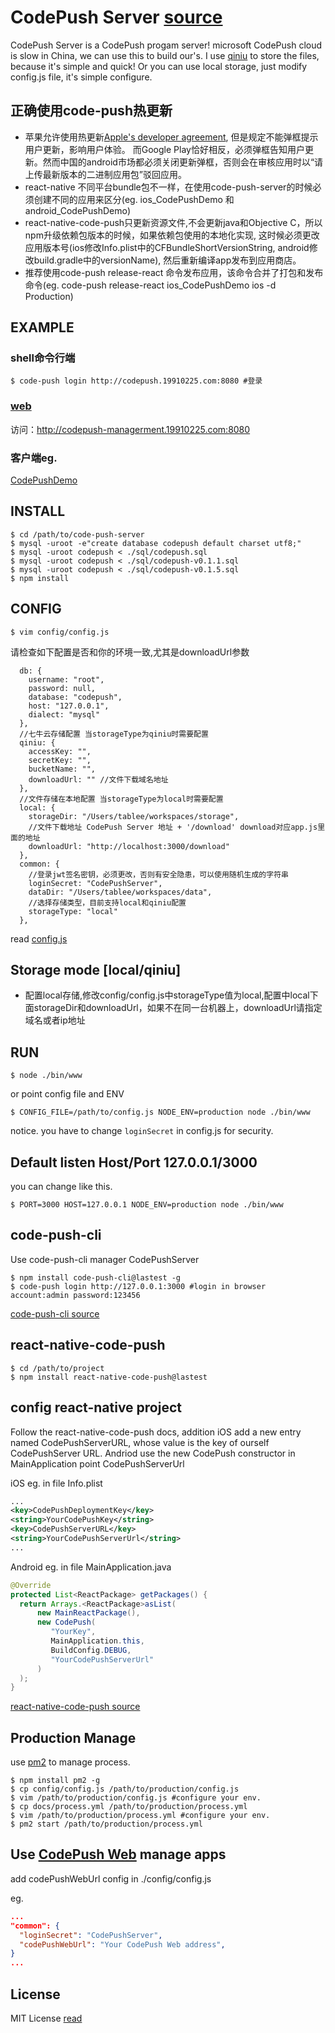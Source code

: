 # CodePush Server [source](https://github.com/lisong/code-push-server)

CodePush Server is a CodePush progam server! microsoft CodePush cloud is slow in China, we can use this to build our's. I use [qiniu](http://www.qiniu.com/) to store the files, because it's simple and quick!  Or you can use local storage, just modify config.js file, it's simple configure.

## 正确使用code-push热更新

- 苹果允许使用热更新[Apple's developer agreement](https://developer.apple.com/programs/ios/information/iOS_Program_Information_4_3_15.pdf), 但是规定不能弹框提示用户更新，影响用户体验。 而Google Play恰好相反，必须弹框告知用户更新。然而中国的android市场都必须关闭更新弹框，否则会在审核应用时以“请上传最新版本的二进制应用包”驳回应用。
- react-native 不同平台bundle包不一样，在使用code-push-server的时候必须创建不同的应用来区分(eg. ios_CodePushDemo 和 android_CodePushDemo)
- react-native-code-push只更新资源文件,不会更新java和Objective C，所以npm升级依赖包版本的时候，如果依赖包使用的本地化实现, 这时候必须更改应用版本号(ios修改Info.plist中的CFBundleShortVersionString, android修改build.gradle中的versionName), 然后重新编译app发布到应用商店。
- 推荐使用code-push release-react 命令发布应用，该命令合并了打包和发布命令(eg. code-push release-react ios_CodePushDemo ios -d Production)

## EXAMPLE

### shell命令行端

```shell
$ code-push login http://codepush.19910225.com:8080 #登录
```

### [web](http://codepush-managerment.19910225.com:8080) 

访问：http://codepush-managerment.19910225.com:8080

### 客户端eg.

[CodePushDemo](https://github.com/lisong/code-push-demo-app)

## INSTALL

```shell
$ cd /path/to/code-push-server
$ mysql -uroot -e"create database codepush default charset utf8;"
$ mysql -uroot codepush < ./sql/codepush.sql
$ mysql -uroot codepush < ./sql/codepush-v0.1.1.sql
$ mysql -uroot codepush < ./sql/codepush-v0.1.5.sql
$ npm install
```

## CONFIG
```shell
$ vim config/config.js
```
请检查如下配置是否和你的环境一致,尤其是downloadUrl参数

```
  db: {
    username: "root",
    password: null,
    database: "codepush",
    host: "127.0.0.1",
    dialect: "mysql"
  },
  //七牛云存储配置 当storageType为qiniu时需要配置
  qiniu: {
    accessKey: "",
    secretKey: "",
    bucketName: "",
    downloadUrl: "" //文件下载域名地址
  },
  //文件存储在本地配置 当storageType为local时需要配置
  local: {
    storageDir: "/Users/tablee/workspaces/storage",
    //文件下载地址 CodePush Server 地址 + '/download' download对应app.js里面的地址
    downloadUrl: "http://localhost:3000/download"
  },
  common: {
    //登录jwt签名密钥，必须更改，否则有安全隐患，可以使用随机生成的字符串
    loginSecret: "CodePushServer",
    dataDir: "/Users/tablee/workspaces/data",
    //选择存储类型，目前支持local和qiniu配置
    storageType: "local"
  },
```
read [config.js](https://github.com/lisong/code-push-server/blob/master/config/config.js)


## Storage mode [local/qiniu]

- 配置local存储,修改config/config.js中storageType值为local,配置中local下面storageDir和downloadUrl，如果不在同一台机器上，downloadUrl请指定域名或者ip地址


## RUN

```shell
$ node ./bin/www
```

or point config file and ENV

```shell
$ CONFIG_FILE=/path/to/config.js NODE_ENV=production node ./bin/www
```

notice. you have to change `loginSecret` in config.js for security.

## Default listen Host/Port  127.0.0.1/3000 
you can change like this.

```shell
$ PORT=3000 HOST=127.0.0.1 NODE_ENV=production node ./bin/www
```

## code-push-cli 
Use code-push-cli manager CodePushServer

```shell
$ npm install code-push-cli@lastest -g
$ code-push login http://127.0.0.1:3000 #login in browser account:admin password:123456
```

[code-push-cli source](https://github.com/Microsoft/code-push)

## react-native-code-push

```shell
$ cd /path/to/project
$ npm install react-native-code-push@lastest
```

## config react-native project
Follow the react-native-code-push docs, addition iOS add a new entry named CodePushServerURL, whose value is the key of ourself CodePushServer URL. Andriod use the new CodePush constructor in MainApplication point CodePushServerUrl

iOS eg. in file Info.plist

```xml
...
<key>CodePushDeploymentKey</key>
<string>YourCodePushKey</string>
<key>CodePushServerURL</key>
<string>YourCodePushServerUrl</string>
...
```

Android eg. in file MainApplication.java

```java
@Override
protected List<ReactPackage> getPackages() {
  return Arrays.<ReactPackage>asList(
      new MainReactPackage(),
      new CodePush(
         "YourKey",
         MainApplication.this,
         BuildConfig.DEBUG,
         "YourCodePushServerUrl" 
      )
  );
}
```

[react-native-code-push source](https://github.com/Microsoft/react-native-code-push)


## Production Manage
use [pm2](http://pm2.keymetrics.io/) to manage process.

```shell
$ npm install pm2 -g
$ cp config/config.js /path/to/production/config.js
$ vim /path/to/production/config.js #configure your env.
$ cp docs/process.yml /path/to/production/process.yml
$ vim /path/to/production/process.yml #configure your env.
$ pm2 start /path/to/production/process.yml
```

## Use [CodePush Web](https://github.com/lisong/code-push-web) manage apps

add codePushWebUrl config in ./config/config.js

eg.

```json
...
"common": {
  "loginSecret": "CodePushServer",
  "codePushWebUrl": "Your CodePush Web address",
}
...
```

## License
MIT License [read](https://github.com/lisong/code-push-server/blob/master/LICENSE)


